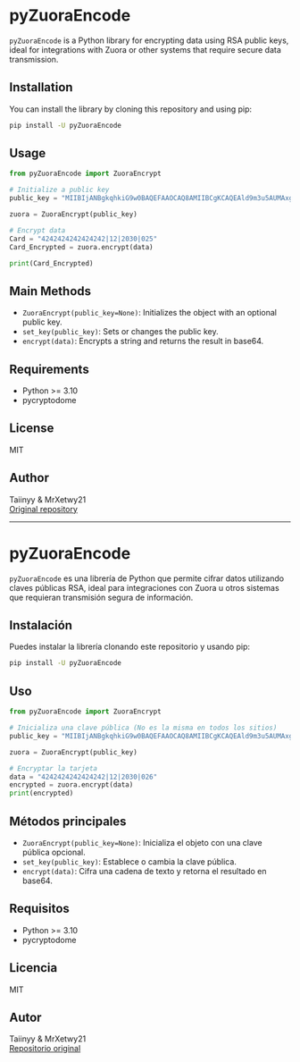# pyZuoraEncode

`pyZuoraEncode` is a Python library for encrypting data using RSA public keys, ideal for integrations with Zuora or other systems that require secure data transmission.

## Installation

You can install the library by cloning this repository and using pip:

```sh
pip install -U pyZuoraEncode
```



## Usage

```python
from pyZuoraEncode import ZuoraEncrypt

# Initialize a public key 
public_key = "MIIBIjANBgkqhkiG9w0BAQEFAAOCAQ8AMIIBCgKCAQEAld9m3u5AUMAxgbU9sPgzU3rDWVnxpKgpvJPQG5hVZULIxtdaBmRO8zD1WvzeZrj5dFsY4ohipCDS52kszz2w4Ex/p4fGkJh7+1yEp1HvSO9wx1f2p+JVIEdyTH7RtpX2RdejXurukHmZkb/++579ewXVNYMu5Ak152CqppyyaT/V1wus+s9966715Jlf1mTDLh5Lu4pugGoUnZfgIWwB7gVJJoHGJizSlIb1Mw7OQZtYAQjuaYlxXZPghAFIXLwP4XC5QSlK1/P2Rqh7OSuNbC6aNowgf5nUqqsjl8iz5Jhjja4hIqxmO20ilXdhT2y2awevWR10F8cvFkOWYB380QIDAQAB" 

zuora = ZuoraEncrypt(public_key)

# Encrypt data
Card = "4242424242424242|12|2030|025"
Card_Encrypted = zuora.encrypt(data)

print(Card_Encrypted)
```

## Main Methods

- `ZuoraEncrypt(public_key=None)`: Initializes the object with an optional public key.
- `set_key(public_key)`: Sets or changes the public key.
- `encrypt(data)`: Encrypts a string and returns the result in base64.

## Requirements

- Python >= 3.10
- pycryptodome

## License

MIT

## Author

Taiinyy & MrXetwy21  
[Original repository](https://github.com/MrXetwy21/XetMap)

---

# pyZuoraEncode

`pyZuoraEncode` es una librería de Python que permite cifrar datos utilizando claves públicas RSA, ideal para integraciones con Zuora u otros sistemas que requieran transmisión segura de información.

## Instalación

Puedes instalar la librería clonando este repositorio y usando pip:

```sh
pip install -U pyZuoraEncode
```



## Uso

```python
from pyZuoraEncode import ZuoraEncrypt

# Inicializa una clave pública (No es la misma en todos los sitios)
public_key = "MIIBIjANBgkqhkiG9w0BAQEFAAOCAQ8AMIIBCgKCAQEAld9m3u5AUMAxgbU9sPgzU3rDWVnxpKgpvJPQG5hVZULIxtdaBmRO8zD1WvzeZrj5dFsY4ohipCDS52kszz2w4Ex/p4fGkJh7+1yEp1HvSO9wx1f2p+JVIEdyTH7RtpX2RdejXurukHmZkb/++579ewXVNYMu5Ak152CqppyyaT/V1wus+s9966715Jlf1mTDLh5Lu4pugGoUnZfgIWwB7gVJJoHGJizSlIb1Mw7OQZtYAQjuaYlxXZPghAFIXLwP4XC5QSlK1/P2Rqh7OSuNbC6aNowgf5nUqqsjl8iz5Jhjja4hIqxmO20ilXdhT2y2awevWR10F8cvFkOWYB380QIDAQAB"  

zuora = ZuoraEncrypt(public_key)

# Encryptar la tarjeta
data = "4242424242424242|12|2030|026"
encrypted = zuora.encrypt(data)
print(encrypted)
```

## Métodos principales

- `ZuoraEncrypt(public_key=None)`: Inicializa el objeto con una clave pública opcional.
- `set_key(public_key)`: Establece o cambia la clave pública.
- `encrypt(data)`: Cifra una cadena de texto y retorna el resultado en base64.

## Requisitos

- Python >= 3.10
- pycryptodome

## Licencia

MIT

## Autor

Taiinyy & MrXetwy21  
[Repositorio original](https://github.com/MrXetwy21/pyZouraEncode)

